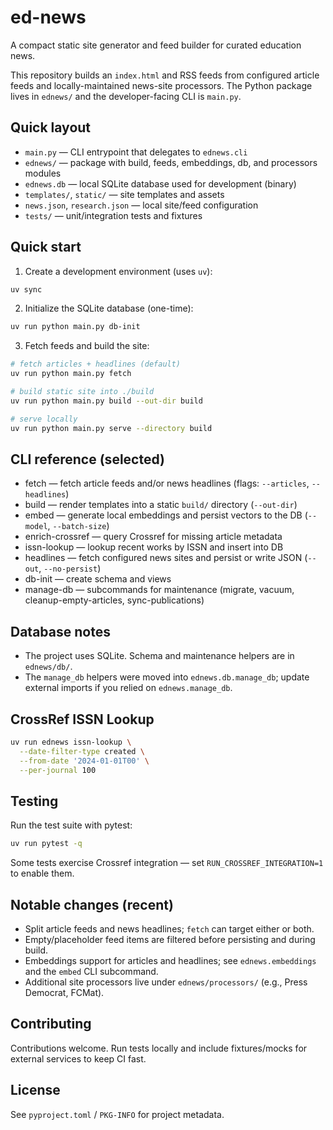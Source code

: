# ed-news

A compact static site generator and feed builder for curated education news.

This repository builds an `index.html` and RSS feeds from configured article feeds and locally-maintained news-site processors. The Python package lives in `ednews/` and the developer-facing CLI is `main.py`.

## Quick layout

- `main.py` — CLI entrypoint that delegates to `ednews.cli`
- `ednews/` — package with build, feeds, embeddings, db, and processors modules
- `ednews.db` — local SQLite database used for development (binary)
- `templates/`, `static/` — site templates and assets
- `news.json`, `research.json` — local site/feed configuration
- `tests/` — unit/integration tests and fixtures

## Quick start

1. Create a development environment (uses `uv`):

```bash
uv sync
```

2. Initialize the SQLite database (one-time):

```bash
uv run python main.py db-init
```

3. Fetch feeds and build the site:

```bash
# fetch articles + headlines (default)
uv run python main.py fetch

# build static site into ./build
uv run python main.py build --out-dir build

# serve locally
uv run python main.py serve --directory build
```

## CLI reference (selected)

- fetch — fetch article feeds and/or news headlines (flags: `--articles`, `--headlines`)
- build — render templates into a static `build/` directory (`--out-dir`)
- embed — generate local embeddings and persist vectors to the DB (`--model`, `--batch-size`)
- enrich-crossref — query Crossref for missing article metadata
- issn-lookup — lookup recent works by ISSN and insert into DB
- headlines — fetch configured news sites and persist or write JSON (`--out`, `--no-persist`)
- db-init — create schema and views
- manage-db — subcommands for maintenance (migrate, vacuum, cleanup-empty-articles, sync-publications)

## Database notes

- The project uses SQLite. Schema and maintenance helpers are in `ednews/db/`.
- The `manage_db` helpers were moved into `ednews.db.manage_db`; update external imports if you relied on `ednews.manage_db`.

## CrossRef ISSN Lookup

```sh
uv run ednews issn-lookup \
  --date-filter-type created \
  --from-date '2024-01-01T00' \
  --per-journal 100
```

## Testing

Run the test suite with pytest:

```bash
uv run pytest -q
```

Some tests exercise Crossref integration — set `RUN_CROSSREF_INTEGRATION=1` to enable them.

## Notable changes (recent)

- Split article feeds and news headlines; `fetch` can target either or both.
- Empty/placeholder feed items are filtered before persisting and during build.
- Embeddings support for articles and headlines; see `ednews.embeddings` and the `embed` CLI subcommand.
- Additional site processors live under `ednews/processors/` (e.g., Press Democrat, FCMat).

## Contributing

Contributions welcome. Run tests locally and include fixtures/mocks for external services to keep CI fast.

## License

See `pyproject.toml` / `PKG-INFO` for project metadata.
